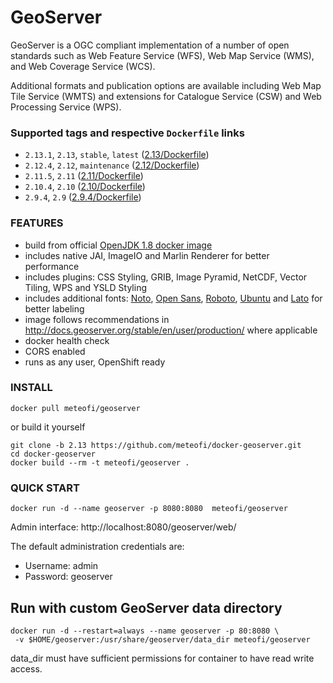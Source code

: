 # GeoServer
GeoServer is a OGC compliant implementation of a number of open standards such as Web Feature Service (WFS), Web Map Service (WMS), and Web Coverage Service (WCS).

Additional formats and publication options are available including Web Map Tile Service (WMTS) and extensions for Catalogue Service (CSW) and Web Processing Service (WPS).

### Supported tags and respective **`Dockerfile`** links
* `2.13.1`, `2.13`, `stable`, `latest` ([2.13/Dockerfile](https://github.com/meteofi/docker-geoserver/blob/2.13/Dockerfile))
* `2.12.4`, `2.12`, `maintenance` ([2.12/Dockerfile](https://github.com/meteofi/docker-geoserver/blob/2.12/Dockerfile))
* `2.11.5`, `2.11` ([2.11/Dockerfile](https://github.com/meteofi/docker-geoserver/blob/2.11/Dockerfile))
* `2.10.4`, `2.10` ([2.10/Dockerfile](https://github.com/meteofi/docker-geoserver/blob/2.10/Dockerfile))
* `2.9.4`, `2.9` ([2.9.4/Dockerfile](https://github.com/meteofi/docker-geoserver/blob/2.9.4/Dockerfile))

### FEATURES
* build from official [OpenJDK 1.8 docker image](https://hub.docker.com/_/openjdk/)
* includes native JAI, ImageIO and Marlin Renderer for better performance
* includes plugins: CSS Styling, GRIB, Image Pyramid, NetCDF, Vector Tiling, WPS and YSLD Styling 
* includes additional fonts: [Noto](https://www.google.com/get/noto/), [Open Sans](https://fonts.google.com/specimen/Open+Sans), [Roboto](https://fonts.google.com/specimen/Roboto), [Ubuntu](https://fonts.google.com/specimen/Ubuntu) and [Lato](https://fonts.google.com/specimen/Lato) for better labeling
* image follows recommendations in http://docs.geoserver.org/stable/en/user/production/ where applicable
* docker health check
* CORS enabled
* runs as any user, OpenShift ready

### INSTALL
```
docker pull meteofi/geoserver
```

or build it yourself
```
git clone -b 2.13 https://github.com/meteofi/docker-geoserver.git
cd docker-geoserver
docker build --rm -t meteofi/geoserver .
```

### QUICK START
```
docker run -d --name geoserver -p 8080:8080  meteofi/geoserver
```
Admin interface: http://localhost:8080/geoserver/web/

The default administration credentials are:
* Username: admin
* Password: geoserver

## Run with custom GeoServer data directory
```
docker run -d --restart=always --name geoserver -p 80:8080 \
 -v $HOME/geoserver:/usr/share/geoserver/data_dir meteofi/geoserver
```

data_dir must have sufficient permissions for container to have read write access.
